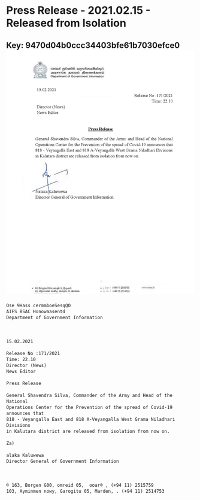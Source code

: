# Press Release - 2021.02.15 - Released from Isolation 
Key: 9470d04b0ccc34403bfe61b7030efce0 
![img](img/9470d04b0ccc34403bfe61b7030efce0.jpg)
---
```
Ose 9Hass cermmboeSesqQO
AIFS BSAC Honowaasentd
Department of Government Information

 

15.02.2021

Release No :171/2021
Time: 22.10
Director (News)
News Editor

Press Release

General Shavendra Silva, Commander of the Army and Head of the National
Operations Center for the Prevention of the spread of Covid-19 announces that
818 - Veyangalla East and 818 A-Veyangalla West Grama Niladhari Divisions
in Kalutara district are released from isolation from now on.

Za)

alaka Kaluwewa
Director General of Government Information

 

© 163, Borgen G00, omreid 05,  ooar® , (+94 11) 2515759
103, Ayminmen nowy, Garogitu 05, Marden, . (+94 11) 2514753

```
